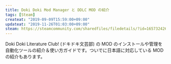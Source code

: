 ```yaml
---
title: Doki Doki Mod Manager と DDLC MOD の紹介
tags: [Steam]
createat: "2019-09-09T15:59:00+09:00"
updateat: "2019-11-26T01:03:00+09:00"
steam: https://steamcommunity.com/sharedfiles/filedetails/?id=1657324261
---
```


Doki Doki Literature Club! (ドキドキ文芸部) の MOD のインストールや管理を自動化ツールの紹介＆使い方ガイドです。ついでに日本語に対応している MOD の紹介もあります。
